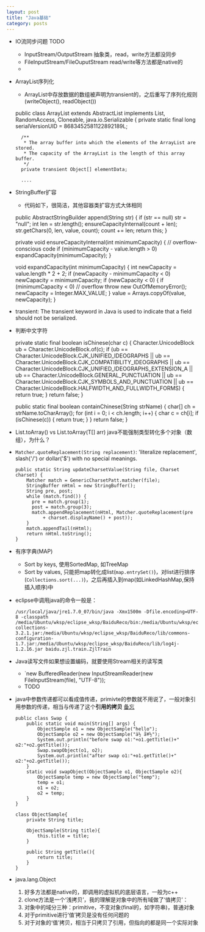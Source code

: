 ```yaml
---
layout: post
title: "Java基础"
category: posts
---
```


* IO流同步问题 TODO
    * InputStream/OutputStream 抽象类，read，write方法都没同步
    * FileInputStream/FileOuputStream read/write等方法都是native的
    * 

* ArrayList序列化
    * ArrayList中存放数据的数组被声明为transient的，之后重写了序列化规则(writeObject(), readObject())

    public class ArrayList<E> extends AbstractList<E>
            implements List<E>, RandomAccess, Cloneable, java.io.Serializable
    {
        private static final long serialVersionUID = 8683452581122892189L;

        /**
         * The array buffer into which the elements of the ArrayList are stored.
         * The capacity of the ArrayList is the length of this array buffer.
         */
        private transient Object[] elementData;

        ....

* StringBuffer扩容
    * 代码如下，很简洁，其他容器类扩容方式大体相同
    
    public AbstractStringBuilder append(String str) {
        if (str == null) str = "null";
        int len = str.length();
        ensureCapacityInternal(count + len);
        str.getChars(0, len, value, count);
        count += len;
        return this;
    }

    private void ensureCapacityInternal(int minimumCapacity) {
        // overflow-conscious code
        if (minimumCapacity - value.length > 0)
            expandCapacity(minimumCapacity);
    }

    void expandCapacity(int minimumCapacity) {
        int newCapacity = value.length * 2 + 2;
        if (newCapacity - minimumCapacity < 0)
            newCapacity = minimumCapacity;
        if (newCapacity < 0) {
            if (minimumCapacity < 0) // overflow
                throw new OutOfMemoryError();
            newCapacity = Integer.MAX_VALUE;
        }
        value = Arrays.copyOf(value, newCapacity);
    }

* transient: The transient keyword in Java is used to indicate that a field should not be serialized.

* 判断中文字符

    private static final boolean isChinese(char c) {
		Character.UnicodeBlock ub = Character.UnicodeBlock.of(c);
		if (ub == Character.UnicodeBlock.CJK_UNIFIED_IDEOGRAPHS
				|| ub == Character.UnicodeBlock.CJK_COMPATIBILITY_IDEOGRAPHS
				|| ub == Character.UnicodeBlock.CJK_UNIFIED_IDEOGRAPHS_EXTENSION_A
				|| ub == Character.UnicodeBlock.GENERAL_PUNCTUATION
				|| ub == Character.UnicodeBlock.CJK_SYMBOLS_AND_PUNCTUATION
				|| ub == Character.UnicodeBlock.HALFWIDTH_AND_FULLWIDTH_FORMS) {
			return true;
		}
		return false;
	}

	public static final boolean containChinese(String strName) {
		char[] ch = strName.toCharArray();
		for (int i = 0; i < ch.length; i++) {
			char c = ch[i];
			if (isChinese(c)) {
				return true;
			}
		}
		return false;
	}

* List.toArray() vs List.toArray(T[] arr)   java不能强制类型转化多个对象（数组），为什么？
* `Matcher.quoteReplacement(String replacement)`: 'literalize replacement', slash('/') or dollar('$') with no special meanings.   

      public static String updateCharsetValue(String file, Charset charset) {
          Matcher match = GenericCharsetPatt.matcher(file);
          StringBuffer nHtml = new StringBuffer();
          String pre, post;
          while (match.find()) {
            pre = match.group(1);
            post = match.group(3);
            match.appendReplacement(nHtml, Matcher.quoteReplacement(pre
                + charset.displayName() + post));
          }
          match.appendTail(nHtml);
          return nHtml.toString();
      }

* 有序字典(MAP)
    * Sort by keys, 使用SortedMap, 如TreeMap
    * Sort by values, 只能把map转化成list(`map.entrySet()`)，对list进行排序(`Collections.sort(...)`)，之后再插入到map(如LinkedHashMap,保持插入顺序)中

* eclipse中调用java的命令一般是：

      /usr/local/java/jre1.7.0_07/bin/java -Xmx1500m -Dfile.encoding=UTF-8 -classpath /media/Ubuntu/wksp/eclipse_wksp/BaiduReco/bin:/media/Ubuntu/wksp/eclipse_wksp/BaiduReco/lib/commons-collections-3.2.1.jar:/media/Ubuntu/wksp/eclipse_wksp/BaiduReco/lib/commons-configuration-1.7.jar:/media/Ubuntu/wksp/eclipse_wksp/BaiduReco/lib/log4j-1.2.16.jar baidu.zjl.train.ZjlTrain

* Java读写文件如果想设置编码，就要使用Stream相关的读写类
  * `new BufferedReader(new InputStreamReader(new FileInputStream(file), "UTF-8"));
  * TODO

* java中参数传递都可以看成值传递，primivte的参数就不用说了，一般对象引用参数的传递，相当与传递了这个**引用的拷贝** [备忘](http://tjuking.iteye.com/blog/1405532)

      public class Swap {  
          public static void main(String[] args) {  
              ObjectSample o1 = new ObjectSample("hello");  
              ObjectSample o2 = new ObjectSample("ä½ å¥½");  
              System.out.println("before swap o1:"+o1.getTitle()+" o2:"+o2.getTitle());  
              Swap.swapObject(o1, o2);  
              System.out.println("after swap o1:"+o1.getTitle()+" o2:"+o2.getTitle());  
          }  
          static void swapObject(ObjectSample o1, ObjectSample o2){  
              ObjectSample temp = new ObjectSample("temp");  
              temp = o1;  
              o1 = o2;  
              o2 = temp;  
          }  
      }  
       
      class ObjectSample{  
          private String title;  
            
          ObjectSample(String title){  
              this.title = title;  
          }  
            
          public String getTitle(){  
              return title;  
          }  
      } 

* java.lang.Object
  1. 好多方法都是native的，即调用的虚拟机的底层语言，一般为c++
  2. clone方法是一个‘浅拷贝’，我的理解是对象中的所有域做了‘值拷贝’：
    1. 对象中的域分三种：primitive，不变对象(final的，如字符串)，普通对象
    2. 对于primitive进行‘值’拷贝是没有任何问题的
    3. 对于对象的‘值’拷贝，相当于只拷贝了引用，但指向的都是同一个实际对象
